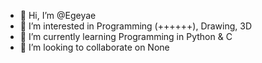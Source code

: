 - 👋 Hi, I’m @Egeyae
- 👀 I’m interested in Programming (++++++), Drawing, 3D
- 🌱 I’m currently learning Programming in Python & C
- 💞️ I’m looking to collaborate on None


<!---
Egeyae/Egeyae is a ✨ special ✨ repository because its `README.md` (this file) appears on your GitHub profile.
You can click the Preview link to take a look at your changes.
--->
